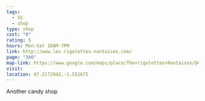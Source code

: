 ```yaml
---
tags:
  - 5S
  - shop
type: shop
cost: "0"
rating: 5
hours: Mon-Sat 10AM-7PM
link: http://www.les-rigolettes-nantaises.com/
page: "346"
map-link: https://www.google.com/maps/place/The+rigolettes+Nantaises/@47.2170478,-1.5551705,16z/data=!3m1!4b1!4m6!3m5!1s0x4805eea459214e9f:0xba521f892c442d3!8m2!3d47.2170442!4d-1.5525956!16s%2Fg%2F1q5bn3y94?entry=ttu&g_ep=EgoyMDI0MDkxNi4wIKXMDSoASAFQAw%3D%3D
visit: 
location: 47.2172942,-1.552675
---
```

Another candy shop